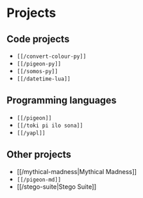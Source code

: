 # Projects

## Code projects

* `[[/convert-colour-py]]`
* `[[/pigeon-py]]`
* `[[/somos-py]]`
* `[[/datetime-lua]]`

## Programming languages

* `[[/pigeon]]`
* `[[/toki pi ilo sona]]`
* `[[/yapl]]`

## Other projects

* [[/mythical-madness|Mythical Madness]]
* `[[/pigeon-md]]`
* [[/stego-suite|Stego Suite]]
